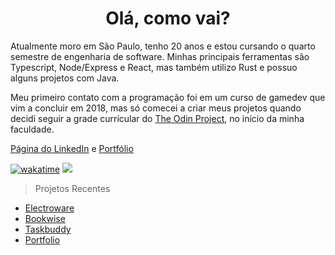 <h1  align="center">
  Olá, como vai?
</h1>

Atualmente moro em São Paulo, tenho 20 anos e estou cursando o quarto semestre de engenharia de software. Minhas principais ferramentas são Typescript, Node/Express e React, mas também utilizo Rust e possuo alguns projetos com Java.

Meu primeiro contato com a programação foi em um curso de gamedev que vim a concluir em 2018, mas só comecei a criar meus projetos quando decidi seguir a grade currícular do [The Odin Project](https://www.theodinproject.com/paths/full-stack-javascript), no início da minha faculdade.

[Página do LinkedIn](https://www.linkedin.com/in/silva-luc/) e [Portfólio](https://luc-silva.github.io/portfolio/) 


[![wakatime](https://wakatime.com/badge/user/c1b7afcb-168f-4074-bcff-1c6756fac9a3.svg)](https://wakatime.com/@c1b7afcb-168f-4074-bcff-1c6756fac9a3)
![](https://komarev.com/ghpvc/?username=luc-silva&color=blue)

> Projetos Recentes
- [Electroware](https://github.com/luc-silva/electroware)
- [Bookwise](https://github.com/luc-silva/Bookwise)
- [Taskbuddy](https://github.com/luc-silva/Taskbuddy)
- [Portfolio](https://github.com/luc-silva/portfolio)
<!--  
[![tryhackme]( https://tryhackme-badges.s3.amazonaws.com/luc.silva.png)](https://tryhackme.com/p/luc.silva)

![]( https://github-readme-stats.vercel.app/api?username=luc-silva&count_private=true&theme=github_dark&show_icons=true&card_width=500px)
![](https://leetcode.card.workers.dev/luc-silva?theme=auto&font=baloo&extension=null)
https://www.youtube.com/watch?v=NmU2nNehNNY
[![GitHub Streak](https://streak-stats.demolab.com?user=luc-silva&theme=radical&hide_border=true&date_format=M%20j%5B%2C%20Y%5D&mode=weekly)](https://git.io/streak-stats) ![Top Langs](https://github-readme-stats.vercel.app/api/top-langs/?username=luc-silva&layout=compact&theme=radical)
